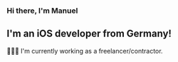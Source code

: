 ### Hi there, I'm Manuel

## I'm an iOS developer from Germany!

👨🏼‍💻 I'm currently working as a freelancer/contractor.

[website]: https://manuelschulze.com
[medium]: https://manuel-schulze.medium.com/
[linkedin]: https://www.linkedin.com/in/manueldjirlic
[xing]: https://www.xing.com/profile/Manuel_Schulze14/cv
[twitter]: https://twitter.com/zet_manu
